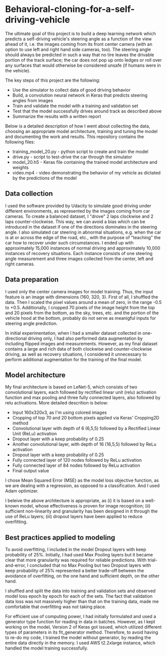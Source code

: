 # Behavioral-cloning-for-a-self-driving-vehicle

The ultimate goal of this project is to build a deep learning network which predicts a self-driving vehicle's steering angle as a function of the view ahead of it, i.e. the images coming from its front center camera (with an option to use left and right hand side cameras, too). The steering angle should always be predicted in such a way that no tire leaves the drivable portion of the track surface; the car does not pop up onto ledges or roll over any surfaces that would otherwise be considered unsafe (if humans were in the vehicle). 

The key steps of this project are the following:

* Use the simulator to collect data of good driving behavior
* Build, a convolution neural network in Keras that predicts steering angles from images
* Train and validate the model with a training and validation set
* Test that the model successfully drives around track as described above
* Summarize the results with a written report

Below is a detailed description of how I went about collecting the data, choosing an appropriate model architecture, training and tuning the model and documenting the work and results. This repository contains the following files:

* training\_model\_20.py - python script to create and train the model
* drive.py - script to test-drive the car through the simulator
* model\_20.h5 - Keras file containing the trained model architecture and weights 
* video.mp4 - video demonstrating the behavior of my vehicle as dictated by the predictions of the model 

## Data collection

I used the software provided by Udacity to simulate good driving under different environments, as represented by the images coming from car cameras. To create a balanced dataset, I "drove" 2 laps clockwise and 2 laps counter-clockwise. This way, we can avoid a bias which can be introduced in the dataset if one of the directions dominates in the steering angle. I also simulated car steering in abnormal situations, e.g. when the car is at or across the edge of the road, etc., with the purpose of "teaching" the car how to recover under such circumstances. I ended up with approximately 15,000 instances of normal driving and approximately 10,000 instances of recovery situations. Each instance consists of one steering angle measurement and three images collected from the center, left and right cameras.

## Data preparation 

I used only the center camera images for model training. Thus, the input feature is an image with dimensions (160, 320, 3). First of all, I shuffled the data. Then I scaled the pixel values around a mean of zero, in the range -0.5 to +0.5. Additionally, I cropped 70 pixels of the image height from the top and 20 pixels from the bottom, as the sky, trees, etc. and the portion of the vehicle hood at the bottom, probably do not serve as meanigful inputs for steering angle prediction. 

In initial experimentation, when I had a smaller dataset collected in one-directional driving only, I had also performed data augmentation by including flipped images and measurements. However, as my final dataset contains a large and rich data of both clockwise and counter-clockwise driving, as well as recovery situations, I considered it unnecessary to perform additional augmentation for the training of the final model. 

## Model architecture 

My final architecture is based on LeNet-5, which consists of two convolutional layers, each followed by rectified linear unit (relu) activation function and max pooling and three fully connected layers, also followed by relu activations. More detailed descrition is below:

* Input 160x320x3, as I'm using colored images
* Cropping of top 70 and 20 bottom pixels applied via Keras' Cropping2D method
* Convolutional layer with depth of 6 (6,5,5) followed by a Rectified Linear Unit (ReLu) activation
* Dropout layer with a keep probability of 0.25
* Another convolutional layer, with depth of 16 (16,5,5) followed by ReLu activation 
* Dropout layer with a keep probability of 0.25
* Fully connected layer of 120 nodes followed by ReLu activation
* Fully connected layer of 84 nodes followed by ReLu activation
* Final output value

I chose Mean Squared Error (MSE) as the model loss objective function, as we are dealing with a regression, as opposed to a classification. And I used Adam optimizer.  

I beleive the above architecture is appropriate, as (i) it is based on a well-known model, whose effectiveness is proven for image recognition; (ii) sufficient non-linearity and granularity has been designed in it through the use of ReLu layers; (iii) dropout layers have been applied to reduce overfitting. 

## Best practices applied to modeling 

To avoid overfitting, I included in the model Dropout layers with keep probability of 25%. Initially, I had used Max Pooling layers but it became clear that more granularity was required for reliable predictions. With trial-and-error, I concluded that no Max Pooling but two Dropout layers with keep probability of 25% represented a better trade-off between the avoidance of overfitting, on the one hand and sufficient depth, on the other hand. 

I shuffled and split the data into training and validation sets and observed model loss epoch by epoch for each of the sets. The fact that validation data loss was not massively higher than that on the training data, made me comfortable that overfitting was not taking place. 

For efficient use of computing power, I had initially formulated and used a generator type function for reading in data in batches. However, as I kept working on the model, Version 2 of Keras got issued, which utilized different types of parameters in its fit\_generator method. Therefore, to avoid having to re-do my code, I trained the model without generator, by reading the entire data directly in the memory. I used AWS t2.2xlarge instance, which handled the model training successfully.  
